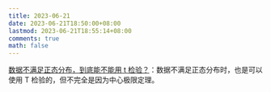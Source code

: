 ```yaml
---
title: 2023-06-21
date: 2023-06-21T18:50:00+08:00
lastmod: 2023-06-21T18:55:14+08:00
comments: true
math: false
---
```


[数据不满足正态分布，到底能不能用 t 检验？](https://zhuanlan.zhihu.com/p/75254349)：数据不满足正态分布时，也是可以使用 T 检验的，但不完全是因为中心极限定理。
